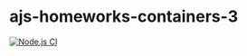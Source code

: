 # ajs-homeworks-containers-3

[![Node.js CI](https://github.com/O-R-C/ajs-homeworks-containers-3/actions/workflows/node.js.yml/badge.svg)](https://github.com/O-R-C/ajs-homeworks-containers-3/actions/workflows/node.js.yml)
